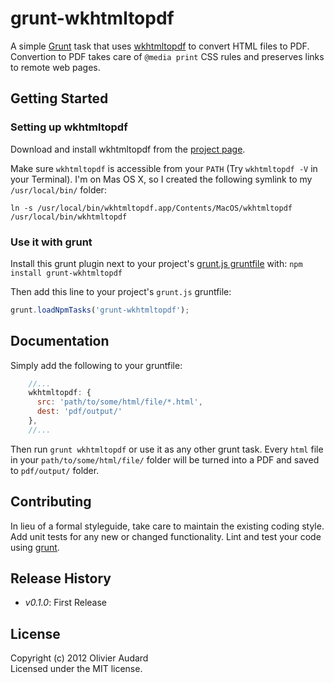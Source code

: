 # grunt-wkhtmltopdf

A simple [Grunt][grunt] task that uses [wkhtmltopdf][wkhtmltopdf] to convert HTML files to PDF.
Convertion to PDF takes care of `@media print` CSS rules and preserves links to remote web pages.

## Getting Started

### Setting up wkhtmltopdf 

Download and install wkhtmltopdf from the [project page][wkhtmltopdf_dl].

Make sure `wkhtmltopdf` is accessible from your `PATH` (Try `wkhtmltopdf -V` in your Terminal). 
I'm on Mas OS X, so I created the following symlink to my `/usr/local/bin/` folder:

```
ln -s /usr/local/bin/wkhtmltopdf.app/Contents/MacOS/wkhtmltopdf /usr/local/bin/wkhtmltopdf
```

### Use it with grunt

Install this grunt plugin next to your project's [grunt.js gruntfile][getting_started] with: `npm install grunt-wkhtmltopdf`

Then add this line to your project's `grunt.js` gruntfile:

```javascript
grunt.loadNpmTasks('grunt-wkhtmltopdf');
```

[wkhtmltopdf]: http://code.google.com/p/wkhtmltopdf/
[wkhtmltopdf_dl]: http://code.google.com/p/wkhtmltopdf/downloads/list
[grunt]: https://github.com/cowboy/grunt
[getting_started]: https://github.com/cowboy/grunt/blob/master/docs/getting_started.md

## Documentation
Simply add the following to your gruntfile:

```javascript
    //...
    wkhtmltopdf: {
      src: 'path/to/some/html/file/*.html',
      dest: 'pdf/output/'
    },
    //...
```

Then run `grunt wkhtmltopdf` or use it as any other grunt task. Every `html` file in your `path/to/some/html/file/` folder will be turned into a PDF and saved to `pdf/output/` folder.

## Contributing
In lieu of a formal styleguide, take care to maintain the existing coding style. Add unit tests for any new or changed functionality. Lint and test your code using [grunt][grunt].

## Release History

 - *v0.1.0*: First Release

## License
Copyright (c) 2012 Olivier Audard  
Licensed under the MIT license.
